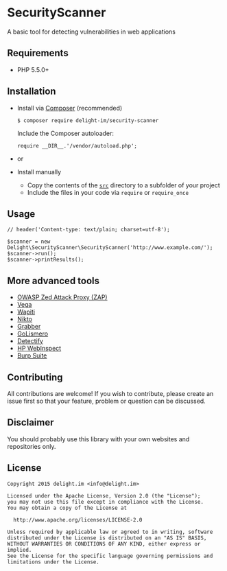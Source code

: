 # SecurityScanner

A basic tool for detecting vulnerabilities in web applications

## Requirements

 * PHP 5.5.0+

## Installation

 * Install via [Composer](https://getcomposer.org/) (recommended)

   `$ composer require delight-im/security-scanner`

   Include the Composer autoloader:

   `require __DIR__.'/vendor/autoload.php';`

 * or
 * Install manually
   * Copy the contents of the [`src`](src) directory to a subfolder of your project
   * Include the files in your code via `require` or `require_once`

## Usage

```
// header('Content-type: text/plain; charset=utf-8');

$scanner = new Delight\SecurityScanner\SecurityScanner('http://www.example.com/');
$scanner->run();
$scanner->printResults();
```

## More advanced tools

 * [OWASP Zed Attack Proxy (ZAP)](https://github.com/zaproxy/zaproxy)
 * [Vega](https://subgraph.com/vega/)
 * [Wapiti](http://wapiti.sourceforge.net/)
 * [Nikto](https://github.com/sullo/nikto)
 * [Grabber](http://rgaucher.info/beta/grabber/)
 * [GoLismero](https://github.com/golismero/golismero)
 * [Detectify](https://detectify.com/)
 * [HP WebInspect](http://www8.hp.com/us/en/software-solutions/webinspect-dynamic-analysis-dast/index.html)
 * [Burp Suite](https://portswigger.net/burp/)

## Contributing

All contributions are welcome! If you wish to contribute, please create an issue first so that your feature, problem or question can be discussed.

## Disclaimer

You should probably use this library with your own websites and repositories only.

## License

```
Copyright 2015 delight.im <info@delight.im>

Licensed under the Apache License, Version 2.0 (the "License");
you may not use this file except in compliance with the License.
You may obtain a copy of the License at

  http://www.apache.org/licenses/LICENSE-2.0

Unless required by applicable law or agreed to in writing, software
distributed under the License is distributed on an "AS IS" BASIS,
WITHOUT WARRANTIES OR CONDITIONS OF ANY KIND, either express or implied.
See the License for the specific language governing permissions and
limitations under the License.
```
